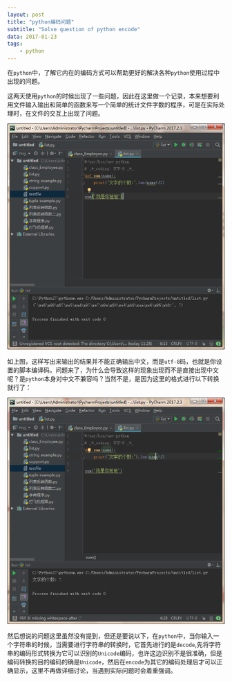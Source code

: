 ```yaml
---
layout: post
title: "python编码问题"
subtitle: "Solve question of python encode"
data: 2017-01-23
tags:
    - python
---
```


在`python`中，了解它内在的编码方式可以帮助更好的解决各种`python`使用过程中出现的问题。

这两天使用`python`的时候出现了一些问题，因此在这里做一个记录，本来想要利用文件输入输出和简单的函数来写一个简单的统计文件字数的程序，可是在实际处理时，在文件的交互上出现了问题。

<img src="/assets/python-encode1.png">

如上图，这样写出来输出的结果并不能正确输出中文，而是`utf-8`码，也就是你设置的脚本编译码。问题来了，为什么会导致这样的现象出现而不是直接出现中文呢？是`python`本身对中文不兼容吗？当然不是，是因为这里的格式进行以下转换就行了：

<img src="/assets/python-encode2.png">

然后想说的问题这里虽然没有提到，但还是要说以下，在`python`中，当你输入一个字符串的时候，当需要进行字符串的转换时，它首先进行的是`decode`,先将字符串的编码形式转换为它可以识别的`Unicode`编码，也许这边识别不是很准确，但是编码转换的目的编码的确是`Unicode`，然后在`encode`为其它的编码处理后才可以正确显示，这里不再做详细讨论，当遇到实际问题时会着重强调。